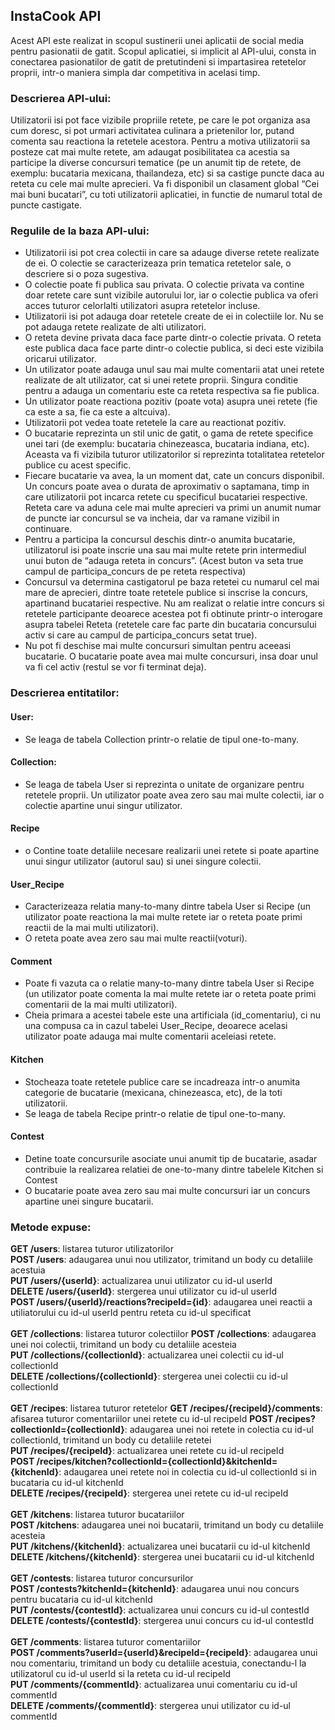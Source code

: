 
## InstaCook API
Acest API este realizat in scopul sustinerii unei aplicatii de social media pentru pasionatii de gatit. 
Scopul aplicatiei, si implicit al API-ului, consta in conectarea pasionatilor de gatit de pretutindeni si impartasirea retetelor proprii, intr-o maniera simpla dar competitiva in acelasi timp.

### Descrierea API-ului:
Utilizatorii isi pot face vizibile propriile retete, pe care le pot organiza asa cum doresc, si pot urmari activitatea culinara a prietenilor lor, putand comenta sau reactiona la retetele acestora. Pentru a motiva utilizatorii sa posteze cat mai multe retete, am adaugat posibilitatea ca acestia sa participe la diverse concursuri tematice (pe un anumit tip de retete, de exemplu: bucataria mexicana, thailandeza, etc) si sa castige puncte daca au reteta cu cele mai multe aprecieri. Va fi disponibil un clasament global “Cei mai buni bucatari”, cu toti utilizatorii aplicatiei, in functie de numarul total de puncte castigate.

### Regulile de la baza API-ului:
- Utilizatorii isi pot crea colectii in care sa adauge diverse retete realizate de ei. O colectie se caracterizeaza prin tematica retetelor sale, o descriere si o poza sugestiva.
- O colectie poate fi publica sau privata. O colectie privata va contine doar retete care sunt vizibile autorului lor, iar o colectie publica va oferi acces tuturor celorlalti utilizatori asupra retetelor incluse.
- Utilizatorii isi pot adauga doar retetele create de ei in colectiile lor. Nu se pot adauga retete realizate de alti utilizatori.
- O reteta devine privata daca face parte dintr-o colectie privata. O reteta este publica daca face parte dintr-o colectie publica, si deci este vizibila oricarui utilizator.
- Un utilizator poate adauga unul sau mai multe comentarii atat unei retete realizate de alt utilizator, cat si unei retete proprii. Singura conditie pentru a adauga un comentariu este ca reteta respectiva sa fie publica.
- Un utilizator poate reactiona pozitiv (poate vota) asupra unei retete (fie ca este a sa, fie ca este a altcuiva).
- Utilizatorii pot vedea toate retetele la care au reactionat pozitiv.
- O bucatarie reprezinta un stil unic de gatit, o gama de retete specifice unei tari (de exemplu: bucataria chinezeasca, bucataria indiana, etc). Aceasta va fi vizibila tuturor utilizatorilor si reprezinta totalitatea retetelor publice cu acest specific.
- Fiecare bucatarie va avea, la un moment dat, cate un concurs disponibil. Un concurs poate avea o durata de aproximativ o saptamana, timp in care utilizatorii pot incarca retete cu specificul bucatariei respective. Reteta care va aduna cele mai multe aprecieri va primi un anumit numar de puncte iar concursul se va incheia, dar va ramane vizibil in continuare.
- Pentru a participa la concursul deschis dintr-o anumita bucatarie, utilizatorul isi poate inscrie una sau mai multe retete prin intermediul unui buton de “adauga reteta in concurs”. (Acest buton va seta true campul de participa_concurs de pe reteta respectiva)
- Concursul va determina castigatorul pe baza retetei cu numarul cel mai mare de aprecieri, dintre toate retetele publice si inscrise la concurs, apartinand bucatariei respective. Nu am realizat o relatie intre concurs si retetele participante deoarece acestea pot fi obtinute printr-o interogare asupra tabelei Reteta (retetele care fac parte din bucataria concursului activ si care au campul de participa_concurs setat true).
- Nu pot fi deschise mai multe concursuri simultan pentru aceeasi bucatarie. O bucatarie poate avea mai multe concursuri, insa doar unul va fi cel activ (restul se vor fi terminat deja).


### Descrierea entitatilor:
#### User:
- Se leaga de tabela Collection printr-o relatie de tipul one-to-many. 

#### Collection:
- Se leaga de tabela User si reprezinta o unitate de organizare pentru retetele proprii. Un utilizator poate avea zero sau mai multe colectii, iar o colectie apartine unui singur utilizator. 

#### Recipe
- o	Contine toate detaliile necesare realizarii unei retete si poate apartine unui singur utilizator (autorul sau) si unei singure colectii.

#### User_Recipe
- Caracterizeaza relatia many-to-many dintre tabela User si Recipe (un utilizator poate reactiona la mai multe retete iar o reteta poate primi reactii de la mai multi utilizatori). 
- O reteta poate avea zero sau mai multe reactii(voturi).

#### Comment 
- Poate fi vazuta ca o relatie many-to-many dintre tabela User si Recipe (un utilizator poate comenta la mai multe retete iar o reteta poate primi comentarii de la mai multi utilizatori). 
- Cheia primara a acestei tabele este una artificiala (id_comentariu), ci nu una compusa ca in cazul tabelei User_Recipe, deoarece acelasi utilizator poate adauga mai multe comentarii aceleiasi retete.

#### Kitchen
- Stocheaza toate retetele publice care se incadreaza intr-o anumita categorie de bucatarie (mexicana, chinezeasca, etc), de la toti utilizatorii.
- Se leaga de tabela Recipe printr-o relatie de tipul one-to-many.

#### Contest
- Detine toate concursurile asociate unui anumit tip de bucatarie, asadar contribuie la realizarea relatiei de one-to-many dintre tabelele Kitchen si Contest 
- O bucatarie poate avea zero sau mai multe concursuri iar un concurs apartine unei singure bucatarii.


### Metode expuse:

**GET /users**: listarea tuturor utilizatorilor<br/>
**POST /users**: adaugarea unui nou utilizator, trimitand un body cu detaliile acestuia<br/>
**PUT /users/{userId}**: actualizarea unui utilizator cu id-ul userId <br/>
**DELETE /users/{userId}**: stergerea unui utilizator cu id-ul userId <br/>
**POST /users/{userId}/reactions?recipeId={id}**: adaugarea unei reactii a utiliatorului cu id-ul userId pentru reteta cu id-ul specificat<br/>
<br/>
**GET /collections**: listarea tuturor colectiilor
**POST /collections**: adaugarea unei noi colectii, trimitand un body cu detaliile acesteia<br/>
**PUT /collections/{collectionId}**: actualizarea unei colectii cu id-ul collectionId <br/>
**DELETE /collections/{collectionId}**: stergerea unei colectii cu id-ul collectionId <br/>
<br/>
**GET /recipes**: listarea tuturor retetelor
**GET /recipes/{recipeId}/comments**: afisarea tuturor comentariilor unei retete cu id-ul recipeId
**POST /recipes?collectionId={collectionId}**: adaugarea unei noi retete in colectia cu id-ul collectionId, trimitand un body cu detaliile retetei<br/>
**PUT /recipes/{recipeId}**: actualizarea unei retete cu id-ul recipeId <br/>
**POST /recipes/kitchen?collectionId={collectionId}&kitchenId={kitchenId}**: adaugarea unei retete noi in colectia cu id-ul collectionId si in bucataria cu id-ul kitchenId <br/>
**DELETE /recipes/{recipeId}**: stergerea unei retete cu id-ul recipeId <br/>
<br/>
**GET /kitchens**: listarea tuturor bucatariilor <br/>
**POST /kitchens**: adaugarea unei noi bucatarii, trimitand un body cu detaliile acesteia<br/>
**PUT /kitchens/{kitchenId}**: actualizarea unei bucatarii cu id-ul kitchenId <br/>
**DELETE /kitchens/{kitchenId}**: stergerea unei bucatarii cu id-ul kitchenId <br/>
<br/>
**GET /contests**: listarea tuturor concursurilor <br/>
**POST /contests?kitchenId={kitchenId}**: adaugarea unui nou concurs pentru bucataria cu id-ul kitchenId <br/>
**PUT /contests/{contestId}**: actualizarea unui concurs cu id-ul contestId <br/>
**DELETE /contests/{contestId}**: stergerea unui concurs cu id-ul contestId <br/>
<br/>
**GET /comments**: listarea tuturor comentariilor <br/>
**POST /comments?userId={userId}&recipeId={recipeId}**: adaugarea unui nou comentariu, trimitand un body cu detaliile acestuia, conectandu-l la utilizatorul cu id-ul userId si la reteta cu id-ul recipeId<br/>
**PUT /comments/{commentId}**: actualizarea unui comentariu cu id-ul commentId <br/>
**DELETE /comments/{commentId}**: stergerea unui utilizator cu id-ul commentId <br/>


